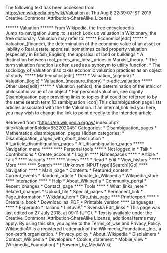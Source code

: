 The following text has been accessed from https://en.wikipedia.org/wiki/Valuation at Thu Aug 8 22:39:07 IST 2019
Creative_Commons_Attribution-ShareAlike_License




















****** Valuation ******
From Wikipedia, the free encyclopedia
Jump_to_navigation Jump_to_search
 Look up valuation in Wiktionary, the free dictionary.
Valuation may refer to:
***** Economics[edit] *****
    * Valuation_(finance), the determination of the economic value of an asset
      or liability
          o Real_estate_appraisal, sometimes called property valuation
            (especially in British_English), the appraisal of land or buildings
    * A distinction between real_prices_and_ideal_prices in Marxist_theory.
    * The term valuation function is often used as a synonym to utility
      function.
    * The sociology_of_valuation also takes economic valuation practices as an
      object of study.
***** Mathematics[edit] *****
    * Valuation_(algebra)
    * Valuation_(logic)
    * Valuation_(measure_theory)
    * p-adic_valuation
***** Other uses[edit] *****
    * Valuation_(ethics), the determination of the ethic or philosophic value
      of an object
    * For personal valuation, see dignity
                      Disambiguation page providing links to topics that could
                      be referred to by the same search term
[Disambiguation_icon] This disambiguation page lists articles associated with
                      the title Valuation.
                      If an internal_link led you here, you may wish to change
                      the link to point directly to the intended article.

Retrieved from "https://en.wikipedia.org/w/
index.php?title=Valuation&oldid=852202045"
Categories:
    * Disambiguation_pages
    * Mathematics_disambiguation_pages
Hidden categories:
    * Disambiguation_pages_with_short_description
    * All_article_disambiguation_pages
    * All_disambiguation_pages
***** Navigation menu *****
**** Personal tools ****
    * Not logged in
    * Talk
    * Contributions
    * Create_account
    * Log_in
**** Namespaces ****
    * Article
    * Talk
⁰
**** Variants ****
**** Views ****
    * Read
    * Edit
    * View_history
⁰
**** More ****
**** Search ****
[Unknown INPUT type][Search][Go]
**** Navigation ****
    * Main_page
    * Contents
    * Featured_content
    * Current_events
    * Random_article
    * Donate_to_Wikipedia
    * Wikipedia_store
**** Interaction ****
    * Help
    * About_Wikipedia
    * Community_portal
    * Recent_changes
    * Contact_page
**** Tools ****
    * What_links_here
    * Related_changes
    * Upload_file
    * Special_pages
    * Permanent_link
    * Page_information
    * Wikidata_item
    * Cite_this_page
**** Print/export ****
    * Create_a_book
    * Download_as_PDF
    * Printable_version
**** Languages ****
    * Esperanto
    * Italiano
    * LietuviÅ³
    * Svenska
Edit_links
    * This page was last edited on 27 July 2018, at 09:11 (UTC).
    * Text is available under the Creative_Commons_Attribution-ShareAlike
      License; additional terms may apply. By using this site, you agree to the
      Terms_of_Use and Privacy_Policy. WikipediaÂ® is a registered trademark of
      the Wikimedia_Foundation,_Inc., a non-profit organization.
    * Privacy_policy
    * About_Wikipedia
    * Disclaimers
    * Contact_Wikipedia
    * Developers
    * Cookie_statement
    * Mobile_view
    * [Wikimedia_Foundation]
    * [Powered_by_MediaWiki]
